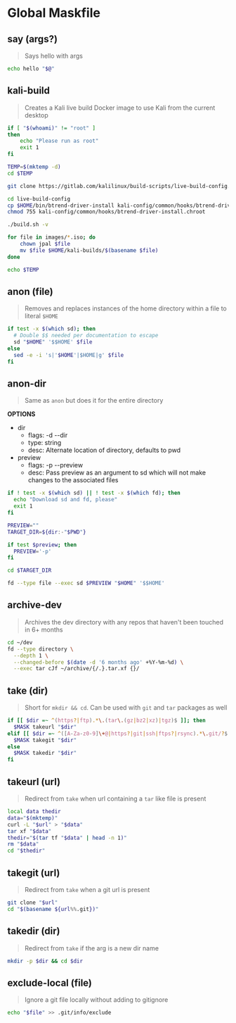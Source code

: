 # Global Maskfile

## say (args?)

> Says hello with args

```sh
echo hello "$@"
```

## kali-build

> Creates a Kali live build Docker image to use Kali from the current desktop

```bash
if [ "$(whoami)" != "root" ]
then
    echo "Please run as root"
    exit 1
fi

TEMP=$(mktemp -d)
cd $TEMP

git clone https://gitlab.com/kalilinux/build-scripts/live-build-config.git

cd live-build-config
cp $HOME/bin/btrend-driver-install kali-config/common/hooks/btrend-driver-install.chroot
chmod 755 kali-config/common/hooks/btrend-driver-install.chroot

./build.sh -v

for file in images/*.iso; do
    chown jpal $file
    mv $file $HOME/kali-builds/$(basename $file)
done

echo $TEMP
```

## anon (file)

> Removes and replaces instances of the home directory within a file to literal `$HOME`

```bash
if test -x $(which sd); then
  # Double $$ needed per documentation to escape
  sd "$HOME" '$$HOME' $file
else
  sed -e -i 's|'$HOME'|$HOME|g' $file
fi
```

## anon-dir

> Same as `anon` but does it for the entire directory

**OPTIONS**
* dir
  * flags: -d --dir
  * type: string
  * desc: Alternate location of directory, defaults to pwd
* preview
  * flags: -p --preview
  * desc: Pass preview as an argument to sd which will not make changes to the associated files

```bash
if ! test -x $(which sd) || ! test -x $(which fd); then
  echo "Download sd and fd, please"
  exit 1
fi

PREVIEW=""
TARGET_DIR=${dir:-"$PWD"}

if test $preview; then
  PREVIEW='-p'
fi

cd $TARGET_DIR

fd --type file --exec sd $PREVIEW "$HOME" '$$HOME'
```

## archive-dev

> Archives the dev directory with any repos that haven't been touched in 6+ months

```bash
cd ~/dev
fd --type directory \
  --depth 1 \
  --changed-before $(date -d '6 months ago' +%Y-%m-%d) \
  --exec tar cJf ~/archive/{/.}.tar.xf {}/
```

## take (dir)

> Short for `mkdir && cd`. Can be used with `git` and `tar` packages as well 

```bash
if [[ $dir =~ ^(https?|ftp).*\.(tar\.(gz|bz2|xz)|tgz)$ ]]; then
  $MASK takeurl "$dir"
elif [[ $dir =~ ^([A-Za-z0-9]\+@|https?|git|ssh|ftps?|rsync).*\.git/?$ ]]; then
  $MASK takegit "$dir"
else
  $MASK takedir "$dir"
fi
```

## takeurl (url)

> Redirect from `take` when url containing a `tar` like file is present

```bash
local data thedir
data="$(mktemp)"
curl -L "$url" > "$data"
tar xf "$data"
thedir="$(tar tf "$data" | head -n 1)"
rm "$data"
cd "$thedir"
 ```

## takegit (url)

> Redirect from `take` when a git url is present

```bash
git clone "$url"
cd "$(basename ${url%%.git})"
```

## takedir (dir)

> Redirect from `take` if the arg is a new dir name

```bash
mkdir -p $dir && cd $dir
```

## exclude-local (file)

> Ignore a git file locally without adding to gitignore

```bash
echo "$file" >> .git/info/exclude
```

